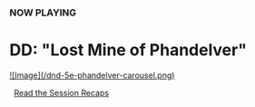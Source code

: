 ### NOW PLAYING

# D<i class="fab fa-d-and-d"></i>D: "Lost Mine of Phandelver"

<div class="featured"><a href="/campaign">
![Image](/dnd-5e-phandelver-carousel.png)
</a></div>

<i class="fas fa-book-open"></i>&nbsp;&nbsp;[Read the Session Recaps](/campaign/2021-lmop-with-dm-nicole)
